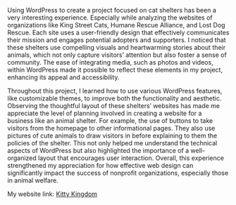 Using WordPress to create a project focused on cat shelters has been a very interesting experience. Especially while analyzing the websites of organizations like King Street Cats, Humane Rescue Alliance, and Lost Dog Rescue. Each site uses a user-friendly design that effectively communicates their mission and engages potential adopters and supporters. I noticed that these shelters use compelling visuals and heartwarming stories about their animals, which not only capture visitors’ attention but also foster a sense of community. The ease of integrating media, such as photos and videos, within WordPress made it possible to reflect these elements in my project, enhancing its appeal and accessibility.

Throughout this project, I learned how to use various WordPress features, like customizable themes, to improve both the functionality and aesthetic. Observing the thoughtful layout of these shelters’ websites has made me appreciate the level of planning involved in creating a website for a business like an animal shelter. For example, the use of buttons to take visitors from the homepage to other informational pages. They also use pictures of cute animals to draw visitors in before explaining to them the policies of the shelter. This not only helped me understand the technical aspects of WordPress but also highlighted the importance of a well-organized layout that encourages user interaction. Overall, this experience strengthened my appreciation for how effective web design can significantly impact the success of nonprofit organizations, especially those in animal welfare.

My website link: [Kitty Kingdom](https://kittykingdom1.wordpress.com/) 
